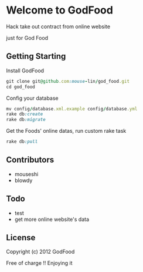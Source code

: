 # Welcome to GodFood
 
Hack take out contract from online website 
  
just for God Food


## Getting Starting

Install GodFood

``` Ruby
git clone git@github.com:mouse-lin/god_food.git
cd god_food
```

Config your database

``` Ruby
mv config/database.xml.example config/database.yml
rake db:create
rake db:migrate
```

Get the Foods' online datas, run custom rake task

``` Ruby
rake db:pull
```

## Contributors	

* mouseshi
* blowdy

## Todo

* test
* get more online website's data

## License

Copyright (c) 2012 GodFood

Free of charge !! Enjoying it
